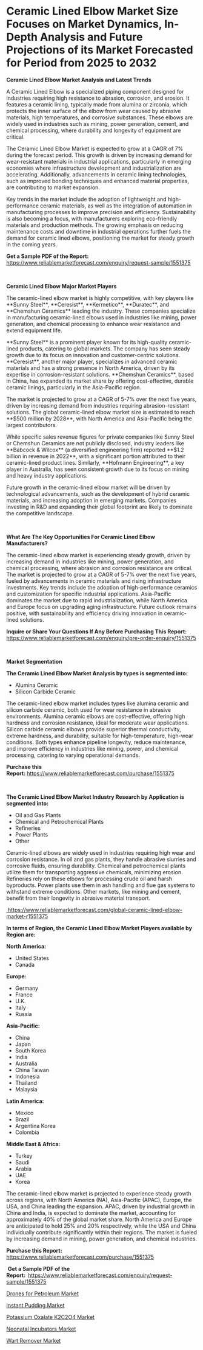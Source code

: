 <p><h1>Ceramic Lined Elbow Market Size Focuses on Market Dynamics, In-Depth Analysis and Future Projections of its Market Forecasted for Period from 2025 to 2032</h1></p><p><strong>Ceramic Lined Elbow Market Analysis and Latest Trends</strong></p>
<p><p>A Ceramic Lined Elbow is a specialized piping component designed for industries requiring high resistance to abrasion, corrosion, and erosion. It features a ceramic lining, typically made from alumina or zirconia, which protects the inner surface of the elbow from wear caused by abrasive materials, high temperatures, and corrosive substances. These elbows are widely used in industries such as mining, power generation, cement, and chemical processing, where durability and longevity of equipment are critical.</p><p>The Ceramic Lined Elbow Market is expected to grow at a CAGR of 7% during the forecast period. This growth is driven by increasing demand for wear-resistant materials in industrial applications, particularly in emerging economies where infrastructure development and industrialization are accelerating. Additionally, advancements in ceramic lining technologies, such as improved bonding techniques and enhanced material properties, are contributing to market expansion.</p><p>Key trends in the market include the adoption of lightweight and high-performance ceramic materials, as well as the integration of automation in manufacturing processes to improve precision and efficiency. Sustainability is also becoming a focus, with manufacturers exploring eco-friendly materials and production methods. The growing emphasis on reducing maintenance costs and downtime in industrial operations further fuels the demand for ceramic lined elbows, positioning the market for steady growth in the coming years.</p></p>
<p><strong>Get a Sample PDF of the Report:&nbsp;</strong> <a href="https://www.reliablemarketforecast.com/enquiry/request-sample/1551375?utm_campaign=2200&utm_medium=2&utm_source=Github&utm_content=ia&utm_term=25012025&utm_id=ceramic-lined-elbow">https://www.reliablemarketforecast.com/enquiry/request-sample/1551375</a></p>
<p>&nbsp;</p>
<p><strong>Ceramic Lined Elbow Major Market Players</strong></p>
<p><p>The ceramic-lined elbow market is highly competitive, with key players like **Sunny Steel**, **Ceresist**, **Kermetico**, **Duratec**, and **Chemshun Ceramics** leading the industry. These companies specialize in manufacturing ceramic-lined elbows used in industries like mining, power generation, and chemical processing to enhance wear resistance and extend equipment life.</p><p>**Sunny Steel** is a prominent player known for its high-quality ceramic-lined products, catering to global markets. The company has seen steady growth due to its focus on innovation and customer-centric solutions. **Ceresist**, another major player, specializes in advanced ceramic materials and has a strong presence in North America, driven by its expertise in corrosion-resistant solutions. **Chemshun Ceramics**, based in China, has expanded its market share by offering cost-effective, durable ceramic linings, particularly in the Asia-Pacific region.</p><p>The market is projected to grow at a CAGR of 5-7% over the next five years, driven by increasing demand from industries requiring abrasion-resistant solutions. The global ceramic-lined elbow market size is estimated to reach **$500 million by 2028**, with North America and Asia-Pacific being the largest contributors.</p><p>While specific sales revenue figures for private companies like Sunny Steel or Chemshun Ceramics are not publicly disclosed, industry leaders like **Babcock & Wilcox** (a diversified engineering firm) reported **$1.2 billion in revenue in 2022**, with a significant portion attributed to their ceramic-lined product lines. Similarly, **Hofmann Engineering**, a key player in Australia, has seen consistent growth due to its focus on mining and heavy industry applications.</p><p>Future growth in the ceramic-lined elbow market will be driven by technological advancements, such as the development of hybrid ceramic materials, and increasing adoption in emerging markets. Companies investing in R&D and expanding their global footprint are likely to dominate the competitive landscape.</p></p>
<p>&nbsp;</p>
<p><strong>What Are The Key Opportunities For Ceramic Lined Elbow Manufacturers?</strong></p>
<p><p>The ceramic-lined elbow market is experiencing steady growth, driven by increasing demand in industries like mining, power generation, and chemical processing, where abrasion and corrosion resistance are critical. The market is projected to grow at a CAGR of 5-7% over the next five years, fueled by advancements in ceramic materials and rising infrastructure investments. Key trends include the adoption of high-performance ceramics and customization for specific industrial applications. Asia-Pacific dominates the market due to rapid industrialization, while North America and Europe focus on upgrading aging infrastructure. Future outlook remains positive, with sustainability and efficiency driving innovation in ceramic-lined solutions.</p></p>
<p><strong>Inquire or Share Your Questions If Any Before Purchasing This Report:</strong> <a href="https://www.reliablemarketforecast.com/enquiry/pre-order-enquiry/1551375?utm_campaign=2200&utm_medium=2&utm_source=Github&utm_content=ia&utm_term=25012025&utm_id=ceramic-lined-elbow">https://www.reliablemarketforecast.com/enquiry/pre-order-enquiry/1551375</a></p>
<p>&nbsp;</p>
<p><strong>Market Segmentation</strong></p>
<p><strong>The Ceramic Lined Elbow Market Analysis by types is segmented into:</strong></p>
<p><ul><li>Alumina Ceramic</li><li>Silicon Carbide Ceramic</li></ul></p>
<p><p>The ceramic-lined elbow market includes types like alumina ceramic and silicon carbide ceramic, both used for wear resistance in abrasive environments. Alumina ceramic elbows are cost-effective, offering high hardness and corrosion resistance, ideal for moderate wear applications. Silicon carbide ceramic elbows provide superior thermal conductivity, extreme hardness, and durability, suitable for high-temperature, high-wear conditions. Both types enhance pipeline longevity, reduce maintenance, and improve efficiency in industries like mining, power, and chemical processing, catering to varying operational demands.</p></p>
<p><strong>Purchase this Report:&nbsp;</strong><a href="https://www.reliablemarketforecast.com/purchase/1551375?utm_campaign=2200&utm_medium=2&utm_source=Github&utm_content=ia&utm_term=25012025&utm_id=ceramic-lined-elbow">https://www.reliablemarketforecast.com/purchase/1551375</a></p>
<p>&nbsp;</p>
<p><strong>The Ceramic Lined Elbow Market Industry Research by Application is segmented into:</strong></p>
<p><ul><li>Oil and Gas Plants</li><li>Chemical and Petrochemical Plants</li><li>Refineries</li><li>Power Plants</li><li>Other</li></ul></p>
<p><p>Ceramic-lined elbows are widely used in industries requiring high wear and corrosion resistance. In oil and gas plants, they handle abrasive slurries and corrosive fluids, ensuring durability. Chemical and petrochemical plants utilize them for transporting aggressive chemicals, minimizing erosion. Refineries rely on these elbows for processing crude oil and harsh byproducts. Power plants use them in ash handling and flue gas systems to withstand extreme conditions. Other markets, like mining and cement, benefit from their longevity in abrasive material transport.</p></p>
<p><a href="https://www.reliablemarketforecast.com/global-ceramic-lined-elbow-market-r1551375?utm_campaign=2200&utm_medium=2&utm_source=Github&utm_content=ia&utm_term=25012025&utm_id=ceramic-lined-elbow">&nbsp;https://www.reliablemarketforecast.com/global-ceramic-lined-elbow-market-r1551375</a></p>
<p><strong>In terms of Region, the Ceramic Lined Elbow Market Players available by Region are:</strong></p>
<p>
    <p> <strong> North America: </strong>
        <ul>
            <li>United States</li>
            <li>Canada</li>
        </ul>
        </p> 
    <p> <strong> Europe: </strong>
        <ul>
            <li>Germany</li>
            <li>France</li>
            <li>U.K.</li>
            <li>Italy</li>
            <li>Russia</li>
        </ul>
        </p> 
    <p> <strong> Asia-Pacific: </strong>
        <ul>
            <li>China</li>
            <li>Japan</li>
            <li>South Korea</li>
            <li>India</li>
            <li>Australia</li>
            <li>China Taiwan</li>
            <li>Indonesia</li>
            <li>Thailand</li>
            <li>Malaysia</li>
        </ul>
        </p> 
    <p> <strong> Latin America: </strong>
        <ul>
            <li>Mexico</li>
            <li>Brazil</li>
            <li>Argentina Korea</li>
            <li>Colombia</li>
        </ul>
        </p> 
    <p> <strong> Middle East & Africa: </strong>
        <ul>
            <li>Turkey</li>
            <li>Saudi</li>
            <li>Arabia</li>
            <li>UAE</li>
            <li>Korea</li>
        </ul>
    </p>
    </p>
<p><p>The ceramic-lined elbow market is projected to experience steady growth across regions, with North America (NA), Asia-Pacific (APAC), Europe, the USA, and China leading the expansion. APAC, driven by industrial growth in China and India, is expected to dominate the market, accounting for approximately 40% of the global market share. North America and Europe are anticipated to hold 25% and 20% respectively, while the USA and China individually contribute significantly within their regions. The market is fueled by increasing demand in mining, power generation, and chemical industries.</p></p>
<p><strong>Purchase this Report: </strong><a href="https://www.reliablemarketforecast.com/purchase/1551375?utm_campaign=2200&utm_medium=2&utm_source=Github&utm_content=ia&utm_term=25012025&utm_id=ceramic-lined-elbow">https://www.reliablemarketforecast.com/purchase/1551375</a></p>
<p>&nbsp;<strong>Get a Sample PDF of the Report:&nbsp;&nbsp;</strong><a href="https://www.reliablemarketforecast.com/enquiry/request-sample/1551375?utm_campaign=2200&utm_medium=2&utm_source=Github&utm_content=ia&utm_term=25012025&utm_id=ceramic-lined-elbow">https://www.reliablemarketforecast.com/enquiry/request-sample/1551375</a></p>
<p><strong></strong></p>
<p><p><a href="https://www.linkedin.com/pulse/whats-driving-drones-petroleum-market-2025-2032-forecast-2wfaf?utm_campaign=2200&utm_medium=2&utm_source=Github&utm_content=ia&utm_term=25012025&utm_id=ceramic-lined-elbow">Drones for Petroleum Market</a></p><p><a href="https://www.linkedin.com/pulse/key-driving-factors-instant-pudding-industry-striking-cagr-blylf?utm_campaign=2200&utm_medium=2&utm_source=Github&utm_content=ia&utm_term=25012025&utm_id=ceramic-lined-elbow">Instant Pudding Market</a></p><p><a href="https://www.linkedin.com/pulse/evaluating-current-future-growth-potential-potassium-alyff?utm_campaign=2200&utm_medium=2&utm_source=Github&utm_content=ia&utm_term=25012025&utm_id=ceramic-lined-elbow">Potassium Oxalate K2C2O4 Market</a></p><p><a href="https://www.linkedin.com/pulse/insightson-neonatal-incubators-market-examining-markets-progress-fxo7f?utm_campaign=2200&utm_medium=2&utm_source=Github&utm_content=ia&utm_term=25012025&utm_id=ceramic-lined-elbow">Neonatal Incubators Market</a></p><p><a href="https://www.linkedin.com/pulse/104-cagr-forecast-thewart-remover-market-from-2025-2032to-analyze-azfef?utm_campaign=2200&utm_medium=2&utm_source=Github&utm_content=ia&utm_term=25012025&utm_id=ceramic-lined-elbow">Wart Remover Market</a></p></p>